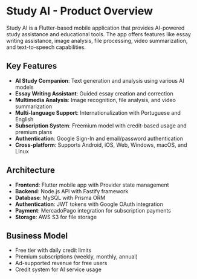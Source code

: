 # Study AI - Product Overview

Study AI is a Flutter-based mobile application that provides AI-powered study assistance and educational tools. The app offers features like essay writing assistance, image analysis, file processing, video summarization, and text-to-speech capabilities.

## Key Features
- **AI Study Companion**: Text generation and analysis using various AI models
- **Essay Writing Assistant**: Guided essay creation and correction
- **Multimedia Analysis**: Image recognition, file analysis, and video summarization
- **Multi-language Support**: Internationalization with Portuguese and English
- **Subscription System**: Freemium model with credit-based usage and premium plans
- **Authentication**: Google Sign-In and email/password authentication
- **Cross-platform**: Supports Android, iOS, Web, Windows, macOS, and Linux

## Architecture
- **Frontend**: Flutter mobile app with Provider state management
- **Backend**: Node.js API with Fastify framework
- **Database**: MySQL with Prisma ORM
- **Authentication**: JWT tokens with Google OAuth integration
- **Payment**: MercadoPago integration for subscription payments
- **Storage**: AWS S3 for file storage

## Business Model
- Free tier with daily credit limits
- Premium subscriptions (weekly, monthly, annual)
- Ad-supported revenue for free users
- Credit system for AI service usage